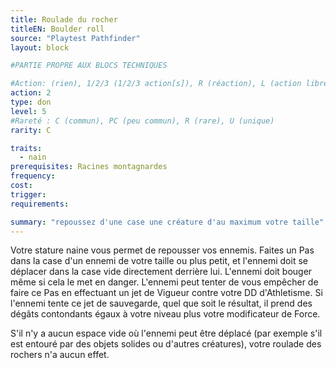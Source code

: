 ```yaml
---
title: Roulade du rocher
titleEN: Boulder roll
source: "Playtest Pathfinder"
layout: block

#PARTIE PROPRE AUX BLOCS TECHNIQUES

#Action: (rien), 1/2/3 (1/2/3 action[s]), R (réaction), L (action libre)
action: 2
type: don
level: 5
#Rareté : C (commun), PC (peu commun), R (rare), U (unique)
rarity: C

traits:
  - nain
prerequisites: Racines montagnardes
frequency:
cost:
trigger:
requirements:

summary: "repoussez d'une case une créature d'au maximum votre taille"
---
```


Votre stature naine vous permet de repousser vos ennemis. Faites un Pas dans la case d'un ennemi de votre taille ou plus petit, et l'ennemi doit se déplacer dans la case vide directement derrière lui. L'ennemi doit bouger même si cela le met en danger. L'ennemi peut tenter de vous empêcher de faire ce Pas en effectuant un jet de Vigueur contre votre DD d'Athletisme. Si l'ennemi tente ce jet de sauvegarde, quel que soit le résultat, il prend des dégâts contondants égaux à votre niveau plus votre modificateur de Force.

S'il n'y a aucun espace vide où l'ennemi peut être déplacé (par exemple s'il est entouré par des objets solides ou d'autres créatures), votre roulade des rochers n'a aucun effet.